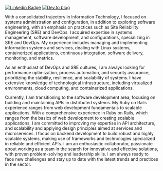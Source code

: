 [![Linkedin Badge](https://img.shields.io/badge/-LinkedIn-blue?style=flat-square&logo=Linkedin&logoColor=white&link=https://www.linkedin.com/in/fabianosantosflorentino/)](https://www.linkedin.com/in/fabianosantosflorentino/)
[![Dev.to blog](https://img.shields.io/badge/dev.to-0A0A0A?style=for-the-badge&logo=dev.to&logoColor=white&link=https://dev.to/fabianoflorentino)](https://dev.to/fabianoflorentino)
<!--
**fabianoflorentino/fabianoflorentino** is a ✨ _special_ ✨ repository because its `README.md` (this file) appears on your GitHub profile.

Here are some ideas to get you started:

- 🔭 I’m currently working on ...
- 🌱 I’m currently learning ...
- 👯 I’m looking to collaborate on ...
- 🤔 I’m looking for help with ...
- 💬 Ask me about ...
- 📫 How to reach me: ...
- 😄 Pronouns: ...
- ⚡ Fun fact: ...
-->
With a consolidated trajectory in Information Technology, I focused on systems administration and configuration, in addition to exploring software engineering, with an emphasis on practices such as Site Reliability Engineering (SRE) and DevOps. I acquired expertise in systems management, software development, and configurations, specializing in SRE and DevOps. My experience includes managing and implementing information systems and services, dealing with Linux systems, containerized applications, continuous integration, software delivery, monitoring, and metrics.

As an enthusiast of DevOps and SRE cultures, I am always looking for performance optimization, process automation, and security assurance, prioritizing the stability, resilience, and scalability of systems. I have extensive knowledge of technological infrastructure, including virtualized environments, cloud computing, and containerized applications.

Currently, I am transitioning to the software development area, focusing on building and maintaining APIs in distributed systems. My Ruby on Rails experience ranges from web development fundamentals to scalable applications. With a comprehensive experience in Ruby on Rails, which ranges from the basics of web development to creating scalable applications, I am committed to improving my expertise in API architecture, and scalability and applying design principles aimed at services and microservices. I focus on backend development to build robust and highly scalable systems, making use of frameworks and technologies specialized in reliable and efficient APIs. I am an enthusiastic collaborator, passionate about working as a team in the search for innovative and effective solutions, with proven problem-solving and leadership skills. I am always ready to face new challenges and stay up to date with the latest trends and practices in the sector.
